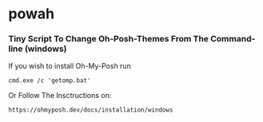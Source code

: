 # powah
### Tiny Script To Change Oh-Posh-Themes From The Command-line (windows)

If you wish to install Oh-My-Posh run
```
cmd.exe /c 'getomp.bat'
```
Or Follow The Insctructions on:
```
https://ohmyposh.dev/docs/installation/windows
```
